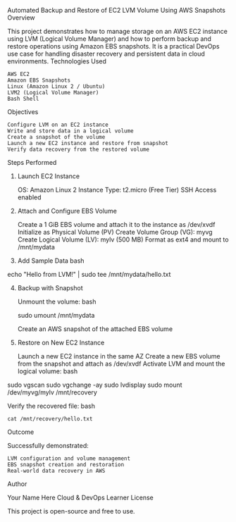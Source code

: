 Automated Backup and Restore of EC2 LVM Volume Using AWS Snapshots
Overview

This project demonstrates how to manage storage on an AWS EC2 instance using LVM (Logical Volume Manager) and how to perform backup and restore operations using Amazon EBS snapshots.
It is a practical DevOps use case for handling disaster recovery and persistent data in cloud environments.
Technologies Used

    AWS EC2
    Amazon EBS Snapshots
    Linux (Amazon Linux 2 / Ubuntu)
    LVM2 (Logical Volume Manager)
    Bash Shell

Objectives

    Configure LVM on an EC2 instance
    Write and store data in a logical volume
    Create a snapshot of the volume
    Launch a new EC2 instance and restore from snapshot
    Verify data recovery from the restored volume

Steps Performed
1. Launch EC2 Instance

    OS: Amazon Linux 2
    Instance Type: t2.micro (Free Tier)
    SSH Access enabled

2. Attach and Configure EBS Volume

    Create a 1 GiB EBS volume and attach it to the instance as /dev/xvdf
    Initialize as Physical Volume (PV)
    Create Volume Group (VG): myvg
    Create Logical Volume (LV): mylv (500 MB)
    Format as ext4 and mount to /mnt/mydata

3. Add Sample Data
bash

echo "Hello from LVM!" | sudo tee /mnt/mydata/hello.txt

4. Backup with Snapshot

    Unmount the volume:
    bash

    sudo umount /mnt/mydata

    Create an AWS snapshot of the attached EBS volume

5. Restore on New EC2 Instance

    Launch a new EC2 instance in the same AZ
    Create a new EBS volume from the snapshot and attach as /dev/xvdf
    Activate LVM and mount the logical volume:
    bash

sudo vgscan
sudo vgchange -ay
sudo lvdisplay
sudo mount /dev/myvg/mylv /mnt/recovery

Verify the recovered file:
bash

    cat /mnt/recovery/hello.txt

Outcome

Successfully demonstrated:

    LVM configuration and volume management
    EBS snapshot creation and restoration
    Real-world data recovery in AWS

Author

Your Name Here
Cloud & DevOps Learner
License

This project is open-source and free to use.
